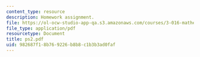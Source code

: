 ```yaml
---
content_type: resource
description: Homework assignment.
file: https://ol-ocw-studio-app-qa.s3.amazonaws.com/courses/3-016-mathematics-for-materials-scientists-and-engineers-fall-2005/982687f18b769226b8b8c1b3b3ad0faf_ps2.pdf
file_type: application/pdf
resourcetype: Document
title: ps2.pdf
uid: 982687f1-8b76-9226-b8b8-c1b3b3ad0faf
---
```

